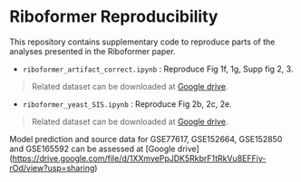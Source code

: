 # Riboformer Reproducibility

This repository contains supplementary code to reproduce parts of the analyses presented in the Riboformer paper. 



+ `riboformer_artifact_correct.ipynb` :  Reproduce Fig 1f, 1g, Supp fig 2, 3.

> Related dataset can be downloaded at [Google drive](https://drive.google.com/file/d/1B5RV_74uPLYjpakOdUmH03_NMP0hQXrB/view?usp=sharing).

+ `riboformer_yeast_SIS.ipynb` :  Reproduce Fig 2b, 2c, 2e.

> Related dataset can be downloaded at [Google drive](https://drive.google.com/file/d/1F8mwXFDC9ufXTsuWQEP6g_PGHD23cGjV/view?usp=sharing).


Model prediction and source data for GSE77617, GSE152664, GSE152850 and GSE165592 can be assessed at [Google drive] (https://drive.google.com/file/d/1XXmyePpJDK5RkbrF1tRkVu8EFFiy-rOd/view?usp=sharing)